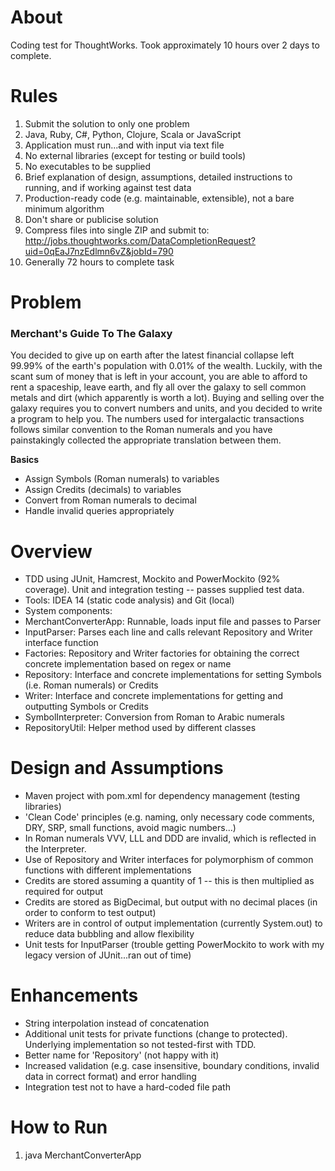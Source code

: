 # About

Coding test for ThoughtWorks. Took approximately 10 hours over 2 days to complete.

# Rules

1. Submit the solution to only one problem
2. Java, Ruby, C#, Python, Clojure, Scala or JavaScript
3. Application must run...and with input via text file
4. No external libraries (except for testing or build tools)
5. No executables to be supplied
6. Brief explanation of design, assumptions, detailed instructions to running, and if working against test data
7. Production-ready code (e.g. maintainable, extensible), not a bare minimum algorithm
8. Don't share or publicise solution
9. Compress files into single ZIP and submit to: http://jobs.thoughtworks.com/DataCompletionRequest?uid=0qEaJ7nzEdlmn6vZ&jobId=790
10. Generally 72 hours to complete task

# Problem

### Merchant's Guide To The Galaxy

You decided to give up on earth after the latest financial collapse left 99.99% of the earth's population with 0.01% of the wealth. Luckily, with the scant sum of money that is left in your account, you are able to afford to rent a spaceship, leave earth, and fly all over the galaxy to sell common metals and dirt (which apparently is worth a lot).
Buying and selling over the galaxy requires you to convert numbers and units, and you decided to write a program to help you.
The numbers used for intergalactic transactions follows similar convention to the Roman numerals and you have painstakingly collected the appropriate translation between them.

**Basics**

* Assign Symbols (Roman numerals) to variables
* Assign Credits (decimals) to variables
* Convert from Roman numerals to decimal
* Handle invalid queries appropriately

# Overview

* TDD using JUnit, Hamcrest, Mockito and PowerMockito (92% coverage). Unit and integration testing -- passes supplied test data.
* Tools: IDEA 14 (static code analysis) and Git (local)
* System components:
 * MerchantConverterApp: Runnable, loads input file and passes to Parser
 * InputParser: Parses each line and calls relevant Repository and Writer interface function
 * Factories: Repository and Writer factories for obtaining the correct concrete implementation based on regex or name
 * Repository: Interface and concrete implementations for setting Symbols (i.e. Roman numerals) or Credits
 * Writer: Interface and concrete implementations for getting and outputting Symbols or Credits
 * SymbolInterpreter: Conversion from Roman to Arabic numerals
 * RepositoryUtil: Helper method used by different classes

# Design and Assumptions

* Maven project with pom.xml for dependency management (testing libraries)
* 'Clean Code' principles (e.g. naming, only necessary code comments, DRY, SRP, small functions, avoid magic numbers...)
* In Roman numerals VVV, LLL and DDD are invalid, which is reflected in the Interpreter.
* Use of Repository and Writer interfaces for polymorphism of common functions with different implementations
* Credits are stored assuming a quantity of 1 -- this is then multiplied as required for output
* Credits are stored as BigDecimal, but output with no decimal places (in order to conform to test output)
* Writers are in control of output implementation (currently System.out) to reduce data bubbling and allow flexibility
* Unit tests for InputParser (trouble getting PowerMockito to work with my legacy version of JUnit...ran out of time)

# Enhancements

* String interpolation instead of concatenation
* Additional unit tests for private functions (change to protected). Underlying implementation so not tested-first with TDD.
* Better name for 'Repository' (not happy with it)
* Increased validation (e.g. case insensitive, boundary conditions, invalid data in correct format) and error handling
* Integration test not to have a hard-coded file path

# How to Run

1. java MerchantConverterApp

